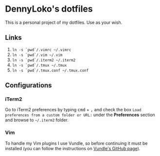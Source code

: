 # DennyLoko's dotfiles

This is a personal project of my dotfiles. Use as your wish.

## Links
 1. ``ln -s `pwd`/.vimrc ~/.vimrc``
 2. ``ln -s `pwd`/.vim ~/.vim``
 3. ``ln -s `pwd`/.iterm2 ~/.iterm2``
 4. ``ln -s `pwd`/.tmux ~/.tmux``
 5. ``ln -s `pwd`/.tmux.conf ~/.tmux.conf``

## Configurations
### iTerm2
Go to iTerm2 preferences by typing <kbd>cmd</kbd> + <kbd>,</kbd> and check the box `Load preferences from a custom folder or URL:` under the __Preferences__ section and browse to `~/.iterm2` folder.

### Vim
To handle my Vim plugins I use Vundle, so before continuing it must be installed (you can follow the instructions on [Vundle's GitHub page](https://github.com/VundleVim/Vundle.vim)).

